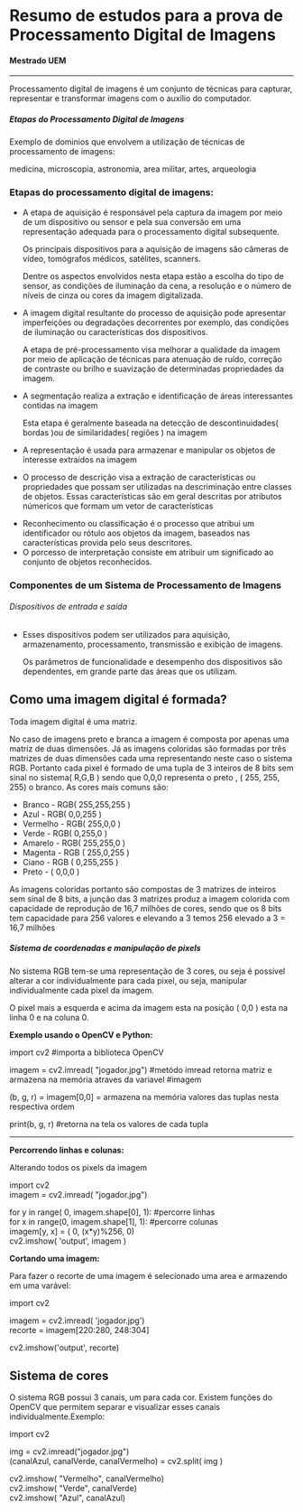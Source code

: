 <h1>Resumo de estudos para a prova de Processamento Digital de Imagens</h1>
<h4>Mestrado UEM</h4>
<hr />
Processamento digital de imagens é um conjunto de técnicas para capturar, representar e transformar imagens
com o auxílio do computador.

<h5>Etapas do Processamento Digital de Imagens</h5>
<p>Exemplo de dominios que envolvem a utilização de técnicas de processamento de imagens:</p>
<p>medicina, microscopia, astronomia, area militar, artes, arqueologia</p>
<h3>Etapas do processamento digital de imagens:</h3>
<ul>
	<li><p>A etapa de aquisição é responsável pela captura da imagem por meio de um dispositivo ou sensor e pela sua conversão em uma representação adequada para o processamento digital subsequente.</p>
	<p>
		Os principais dispositivos para a aquisição de imagens são câmeras de vídeo, tomógrafos médicos, satélites, scanners.
	</p>
	<p> Dentre os aspectos envolvidos nesta etapa estão a escolha do tipo de sensor, as condições de iluminação da cena, a resolução e o número de níveis de cinza ou cores da imagem digitalizada.</p>
   	</li>
   <li>
   		<p>A imagem digital resultante do processo de aquisição pode apresentar imperfeições ou degradações decorrentes por exemplo, das condições de iluminação ou características dos dispositivos.</p>
   		<p>A etapa de pré-processamento visa melhorar a qualidade da imagem por meio de aplicação de técnicas para atenuação de ruído, correção de contraste ou brilho e suavização de determinadas propriedades da imagem.</p>
   </li>
   <li>
   	<p>A segmentação realiza a extração e identificação de áreas interessantes contidas na imagem</p>
   	<p>Esta etapa é geralmente baseada na detecção de descontinuidades( bordas )ou de similaridades( regiões ) na imagem </p>
   </li>
   <li>
   	<p>A representação é usada para armazenar e manipular os objetos de interesse extraídos na imagem</p>
   	
   </li>
   <li>
   	<p>O processo de descrição visa a extração de características ou propriedades que possam ser utilizadas na descriminação entre classes de objetos. Essas características são em geral descritas por atributos númericos que formam um vetor de características</p>
   </li>
   <li>Reconhecimento ou classificação é o processo que atribui um identificador ou rótulo aos objetos da imagem, baseados nas características provida pelo seus descritores.</li>
   <li>O porcesso de interpretação consiste em atribuir um significado ao conjunto de objetos reconhecidos.</li>




</ul>

<h3>Componentes de um Sistema de Processamento de Imagens</h3>
<h6>Dispositivos de entrada e saída</h6>
	<ul>
		<li><p>Esses dispositivos podem ser utilizados para aquisição, armazenamento, processamento, transmissão e exibição de imagens.</p>
		<p>Os parâmetros de funcionalidade e desempenho dos dispositivos são dependentes, em grande parte das áreas que os utilizam.</p>
		</li>
	</ul>

<h2>Como uma imagem digital é formada?</h2>
<p>Toda imagem digital é uma matriz.</p>
<p>No caso de imagens preto e branca a imagem é composta por apenas uma matriz de duas dimensões. Já as imagens coloridas são formadas por três matrizes de duas dimensões cada uma representando neste caso o sistema RGB. Portanto cada pixel é formado de uma tupla de 3 inteiros de 8 bits sem sinal no sistema( R,G,B ) sendo que 0,0,0 representa o preto , ( 255, 255, 255) o branco. As cores mais comuns são:
<ul>
	<li>Branco - RGB( 255,255,255 )</li>
	<li>Azul - RGB( 0,0,255 )</li>
	<li>Vermelho - RGB( 255,0,0 )</li>
	<li>Verde - RGB( 0,255,0 )</li>
	<li>Amarelo - RGB( 255,255,0 )</li>
	<li>Magenta - RGB ( 255,0,255 )</li>
	<li>Ciano - RGB ( 0,255,255 )</li>
	<li>Preto - ( 0,0,0 )</li>
</ul>
 </p>
 <p>As imagens coloridas portanto são compostas de 3 matrizes de inteiros sem sinal de 8 bits, a junção das 3 matrizes produz a imagem colorida com capacidade de reprodução de 16,7 milhões de cores, sendo que os 8 bits tem capacidade para 256 valores e elevando a 3 temos 256 elevado a 3 = 16,7 milhões</p>
 <h5>Sistema de coordenadas e manipulação de pixels</h5>
 <p>No sistema RGB tem-se uma representação de 3 cores, ou seja é possível alterar a cor individualmente para cada pixel, ou seja, manipular individualmente cada pixel da imagem.</p>
 <p>O pixel mais a esquerda e acima da imagem esta na posição ( 0,0 ) esta na linha 0 e na coluna 0.</p>

 <p><strong>Exemplo usando o OpenCV e Python:</strong></p>

 <p>import cv2 #importa a biblioteca OpenCV</p>

 imagem = cv2.imread( "jogador.jpg") #metódo imread retorna matriz e armazena na memória atraves da variavel #imagem

(b, g, r) = imagem[0,0] = armazena na memória valores das tuplas nesta respectiva ordem<br> 

print(b, g, r) #retorna na tela os valores de cada tupla<br>

<hr>
<p><strong>Percorrendo linhas e colunas:</strong></p>
<p>Alterando todos os pixels da imagem</p>

import cv2<br>
imagem = cv2.imread( "jogador.jpg")<br>

for y in range( 0, imagem.shape[0], 1):  #percorre linhas<br>
	for x in range(0, imagem.shape[1], 1):  #percorre colunas<br>
		imagem[y, x] = ( 0, (x*y)%256, 0) <br>
cv2.imshow( 'output', imagem )

<p><strong>Cortando uma imagem:</strong></p>

<p>Para fazer o recorte de uma imagem é selecionado uma area e armazendo em uma varável:</p>

import cv2<br>

imagem = cv2.imread( 'jogador.jpg')<br>
recorte = imagem[220:280, 248:304]<br>

cv2.imshow('output', recorte)<br>

<h2>Sistema de cores</h2>
<p>O sistema RGB possui 3 canais, um para cada cor. Existem funções do OpenCV que permitem separar e visualizar esses canais individualmente.Exemplo:</p>

import cv2

img = cv2.imread("jogador.jpg")<br>
(canalAzul, canalVerde, canalVermelho) = cv2.split( img )<br>

cv2.imshow( "Vermelho", canalVermelho)<br>
cv2.imshow( "Verde", canalVerde)<br>
cv2.imshow( "Azul", canalAzul)<br>





































